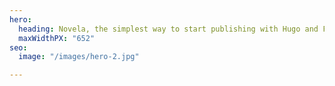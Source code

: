 ```yaml
---
hero:
  heading: Novela, the simplest way to start publishing with Hugo and Forestry. Nice!
  maxWidthPX: "652"
seo:
  image: "/images/hero-2.jpg"

---
```

